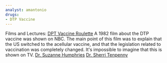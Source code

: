 ```yaml
---
analyst: amantonio
drugs:
- DTP Vaccine
---
```


Films and Lectures:
[DPT Vaccine Roulette](https://www.youtube.com/watch?v=qpUsg4bDH5w) A 1982 film about the DTP vaccine was shown on NBC. The main point of this film was to explain that the US switched to the acellular vaccine, and that the legislation related to vaccination was completely changed. It's impossible to imagine that this is shown on TV.
[Dr. Suzanne Humphries](https://www.youtube.com/watch?v=XBhQPpKZIqI)
[Dr. Sherri Tenpenny](https://www.youtube.com/watch?v=w1RVMozzDcE)
